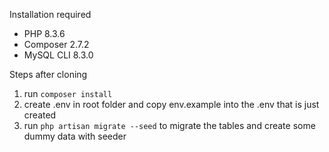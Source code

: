 Installation required
- PHP 8.3.6
- Composer 2.7.2
- MySQL CLI 8.3.0

Steps after cloning
1. run `composer install`
2. create .env in root folder and copy env.example into the .env that is just created
3. run `php artisan migrate --seed` to migrate the tables and create some dummy data with seeder